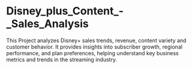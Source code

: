# Disney_plus_Content_-_Sales_Analysis
This Project analyzes Disney+ sales trends, revenue, content variety and customer behavior. It provides insights into subscriber growth, regional performance, and plan preferences, helping understand key business metrics and trends in the streaming industry.
